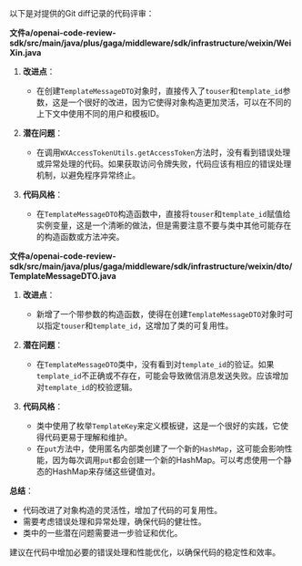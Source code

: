 以下是对提供的Git diff记录的代码评审：

**文件a/openai-code-review-sdk/src/main/java/plus/gaga/middleware/sdk/infrastructure/weixin/WeiXin.java**

1. **改进点**：
   - 在创建`TemplateMessageDTO`对象时，直接传入了`touser`和`template_id`参数，这是一个很好的改进，因为它使得对象构造更加灵活，可以在不同的上下文中使用不同的用户和模板ID。

2. **潜在问题**：
   - 在调用`WXAccessTokenUtils.getAccessToken`方法时，没有看到错误处理或异常处理的代码。如果获取访问令牌失败，代码应该有相应的错误处理机制，以避免程序异常终止。

3. **代码风格**：
   - 在`TemplateMessageDTO`构造函数中，直接将`touser`和`template_id`赋值给实例变量，这是一个清晰的做法，但是需要注意不要与类中其他可能存在的构造函数或方法冲突。

**文件a/openai-code-review-sdk/src/main/java/plus/gaga/middleware/sdk/infrastructure/weixin/dto/TemplateMessageDTO.java**

1. **改进点**：
   - 新增了一个带参数的构造函数，使得在创建`TemplateMessageDTO`对象时可以指定`touser`和`template_id`，这增加了类的可复用性。

2. **潜在问题**：
   - 在`TemplateMessageDTO`类中，没有看到对`template_id`的验证。如果`template_id`不正确或不存在，可能会导致微信消息发送失败。应该增加对`template_id`的校验逻辑。

3. **代码风格**：
   - 类中使用了枚举`TemplateKey`来定义模板键，这是一个很好的实践，它使得代码更易于理解和维护。
   - 在`put`方法中，使用匿名内部类创建了一个新的`HashMap`，这可能会影响性能，因为每次调用`put`都会创建一个新的HashMap。可以考虑使用一个静态的HashMap来存储这些键值对。

**总结**：
- 代码改进了对象构造的灵活性，增加了代码的可复用性。
- 需要考虑错误处理和异常处理，确保代码的健壮性。
- 类中的一些潜在问题需要进一步验证和优化。

建议在代码中增加必要的错误处理和性能优化，以确保代码的稳定性和效率。